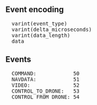 
## Event encoding
<pre>
  varint(event_type)
  varint(delta_microseconds)
  varint(data_length)
  data
</pre>

## Events
<pre>
  COMMAND:            50
  NAVDATA:            51
  VIDEO:              52
  CONTROL_TO_DRONE:   53
  CONTROL_FROM_DRONE: 54
</pre>
